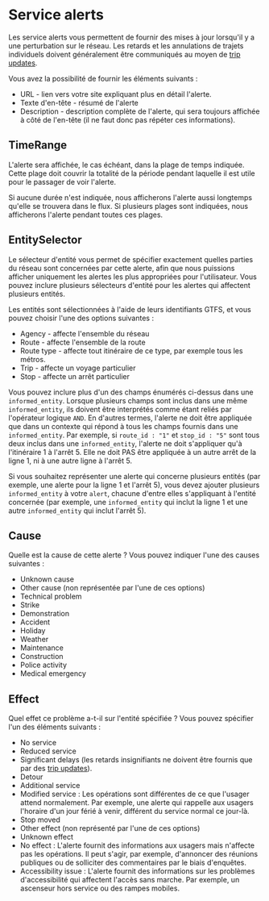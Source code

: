 # Service alerts

Les service alerts vous permettent de fournir des mises à jour lorsqu'il y a une perturbation sur le réseau. Les retards et les annulations de trajets individuels doivent généralement être communiqués au moyen de [trip updates](trip-updates.md).

Vous avez la possibilité de fournir les éléments suivants :

*   URL - lien vers votre site expliquant plus en détail l'alerte.
*   Texte d'en-tête - résumé de l'alerte
*   Description - description complète de l'alerte, qui sera toujours affichée à côté de l'en-tête (il ne faut donc pas répéter ces informations).

## TimeRange

L'alerte sera affichée, le cas échéant, dans la plage de temps indiquée. Cette plage doit couvrir la totalité de la période pendant laquelle il est utile pour le passager de voir l'alerte.

Si aucune durée n'est indiquée, nous afficherons l'alerte aussi longtemps qu'elle se trouvera dans le flux. Si plusieurs plages sont indiquées, nous afficherons l'alerte pendant toutes ces plages.

## EntitySelector

Le sélecteur d'entité vous permet de spécifier exactement quelles parties du réseau sont concernées par cette alerte, afin que nous puissions afficher uniquement les alertes les plus appropriées pour l'utilisateur. Vous pouvez inclure plusieurs sélecteurs d'entité pour les alertes qui affectent plusieurs entités.

Les entités sont sélectionnées à l'aide de leurs identifiants GTFS, et vous pouvez choisir l'une des options suivantes :

*   Agency - affecte l'ensemble du réseau
*   Route - affecte l'ensemble de la route
*   Route type - affecte tout itinéraire de ce type, par exemple tous les métros.
*   Trip - affecte un voyage particulier
*   Stop - affecte un arrêt particulier

Vous pouvez inclure plus d'un des champs énumérés ci-dessus dans une `informed_entity`. Lorsque plusieurs champs sont inclus dans une même `informed_entity`, ils doivent être interprétés comme étant reliés par l'opérateur logique `AND`. En d'autres termes, l'alerte ne doit être appliquée que dans un contexte qui répond à tous les champs fournis dans une `informed_entity`. Par exemple, si `route_id : "1"` et `stop_id : "5"` sont tous deux inclus dans une `informed_entity`, l'alerte ne doit s'appliquer qu'à l'itinéraire 1 à l'arrêt 5. Elle ne doit PAS être appliquée à un autre arrêt de la ligne 1, ni à une autre ligne à l'arrêt 5.

Si vous souhaitez représenter une alerte qui concerne plusieurs entités (par exemple, une alerte pour la ligne 1 et l'arrêt 5), vous devez ajouter plusieurs `informed_entity` à votre `alert`, chacune d'entre elles s'appliquant à l'entité concernée (par exemple, une `informed_entity` qui inclut la ligne 1 et une autre `informed_entity` qui inclut l'arrêt 5).

## Cause

Quelle est la cause de cette alerte ? Vous pouvez indiquer l'une des causes suivantes :

*   Unknown cause
*   Other cause (non représentée par l'une de ces options)
*   Technical problem
*   Strike
*   Demonstration
*   Accident
*   Holiday
*   Weather
*   Maintenance
*   Construction
*   Police activity
*   Medical emergency

## Effect

Quel effet ce problème a-t-il sur l'entité spécifiée ? Vous pouvez spécifier l'un des éléments suivants :

*   No service
*   Reduced service
*   Significant delays (les retards insignifiants ne doivent être fournis que par des [trip updates](trip-updates.md)).
*   Detour
*   Additional service
*   Modified service : Les opérations sont différentes de ce que l'usager attend normalement. Par exemple, une alerte qui rappelle aux usagers l'horaire d'un jour férié à venir, différent du service normal ce jour-là.
*   Stop moved
*   Other effect (non représenté par l'une de ces options)
*   Unknown effect
*   No effect : L'alerte fournit des informations aux usagers mais n'affecte pas les opérations. Il peut s'agir, par exemple, d'annoncer des réunions publiques ou de solliciter des commentaires par le biais d'enquêtes.
*   Accessibility issue : L'alerte fournit des informations sur les problèmes d'accessibilité qui affectent l'accès sans marche. Par exemple, un ascenseur hors service ou des rampes mobiles.
